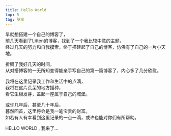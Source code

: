 ```yaml
---
title: Hello World
top: 5
tag: 随笔
---
```

早就想搭建一个自己的博客了，<br>前几天看到了Litten的博客，找到了一个我比较中意的主题，<br>经过几天的努力和自我摸索，终于搭建起了自己的博客，仿佛有了自己的一片小天地。

折腾了我好几天的时间，<br>从对搭博客的一无所知变得能亲手写自己的第一篇博客了，内心多了几分欣慰。

我将在这里记录我工作和生活中的点滴，<br>我将在这片荒芜的地方播种，<br>看它生根发芽，盖起一座属于自己的城堡。

或许几年后，甚至几十年后，<br>暮然回首，这里将会是我一笔宝贵的财富。<br>如若有人有幸看到这里记录的一点一滴，或许也能对你们有所帮助。

HELLO WORLD , 我来了...
